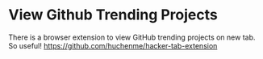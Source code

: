 # View Github Trending Projects
There is a browser extension to view GitHub trending projects on new tab. So useful!
https://github.com/huchenme/hacker-tab-extension
